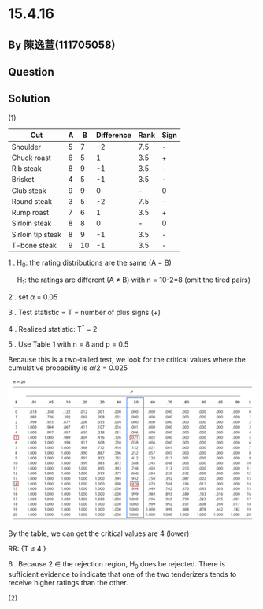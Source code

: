 # 15.4.16

## By 陳逸萱(111705058)

## Question

## Solution

(1)

| Cut                | A          | B          | Difference    | Rank        | Sign        |
| ------------------ | ---------- | ---------- | ------------- | ----------- | ----------- | 
| Shoulder           | 5          | 7          | -2            | 7.5         | -           |
| Chuck roast        | 6          | 5          |  1            | 3.5         | +           |
| Rib steak          | 8          | 9          | -1            | 3.5         | -           |
| Brisket            | 4          | 5          | -1            | 3.5         | -           |
| Club steak         | 9          | 9          |  0            | -           | 0           |
| Round steak        | 3          | 5          | -2            | 7.5         | -           |
| Rump roast         | 7          | 6          |  1            | 3.5         | +           |
| Sirloin steak      | 8          | 8          |  0            | -           | 0           |
| Sirloin tip steak  | 8          | 9          | -1            | 3.5         | -           |
| T-bone steak       | 9          | 10         | -1            | 3.5         | -           |

1 .
 H<sub>0</sub>: the rating distributions are the same (A = B)

 &emsp;
 H<sub>1</sub>: the ratings are different (A $\neq$ B)   with n = 10-2=8 (omit the tired pairs)

2 . set $\alpha$ = 0.05

3 . Test statistic = T = number of plus signs (+)

4 . Realized statistic: T<sup>*</sup> = 2

5 . Use Table 1 with n = 8 and p = 0.5

Because this is a two-tailed test, we look for the critical values where the cumulative probability is $\alpha$/2 = 0.025

![image](https://github.com/HWTeng-Course/202402-Statistics/blob/main/Images/IMG_2446.jpg?raw=true)

By the table, we can get the critical values are 4 (lower)

RR: {T &le; 4 }

6 . Because 2 &in; the rejection region, H<sub>0</sub> does be rejected. There is sufficient evidence to indicate that one of the two tenderizers tends to receive higher ratings than the other.

(2)
